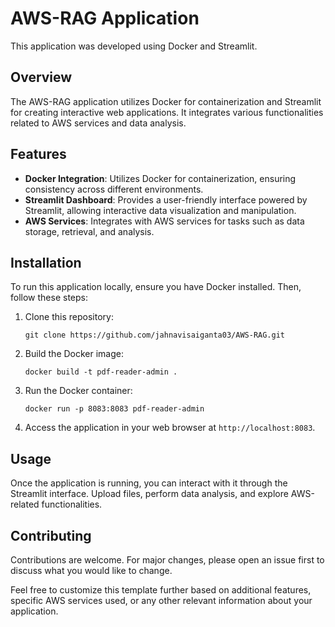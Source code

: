 
# AWS-RAG Application

This application was developed using Docker and Streamlit.

## Overview

The AWS-RAG application utilizes Docker for containerization and Streamlit for creating interactive web applications. It integrates various functionalities related to AWS services and data analysis.

## Features

- **Docker Integration**: Utilizes Docker for containerization, ensuring consistency across different environments.
- **Streamlit Dashboard**: Provides a user-friendly interface powered by Streamlit, allowing interactive data visualization and manipulation.
- **AWS Services**: Integrates with AWS services for tasks such as data storage, retrieval, and analysis.

## Installation

To run this application locally, ensure you have Docker installed. Then, follow these steps:

1. Clone this repository:

   ```
   git clone https://github.com/jahnavisaiganta03/AWS-RAG.git
   ```

2. Build the Docker image:

   ```
   docker build -t pdf-reader-admin .
   ```

3. Run the Docker container:

   ```
   docker run -p 8083:8083 pdf-reader-admin
   ```

4. Access the application in your web browser at `http://localhost:8083`.

## Usage

Once the application is running, you can interact with it through the Streamlit interface. Upload files, perform data analysis, and explore AWS-related functionalities.

## Contributing

Contributions are welcome. For major changes, please open an issue first to discuss what you would like to change.



Feel free to customize this template further based on additional features, specific AWS services used, or any other relevant information about your application.
